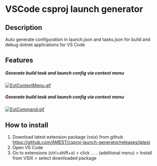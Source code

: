 # VSCode csproj launch generator

## Description

Auto generate configuration in launch.json and tasks.json for build and debug dotnet applications for VS Code

## Features

##### Generate build task and launch config via context menu

[![ExtContextMenu.gif](https://wiki.nb-47.ml/api/attachment/634117873330f2de9139248e/ExtContextMenu.gif)](https://wiki.nb-47.ml/api/attachment/634117873330f2de9139248e/ExtContextMenu.gif)

##### Generate build task and launch config via context menu

[![ExtCommand.gif](https://wiki.nb-47.ml/api/attachment/634117873330f2de9139248e/ExtCommand.gif)](https://wiki.nb-47.ml/api/attachment/634117873330f2de9139248e/ExtCommand.gif)

## How to install

1. Download latest extension package (vsix) from github https://github.com/AMEST/csproj-launch-generator/releases/latest
2. Open VS Code
3. Go to extensions (ctrl+shift+x) > click `...` (additional menu) > Install from VSIX > select downloaded package
